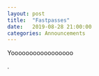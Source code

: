 ```yaml
---
layout: post
title:  "Fastpasses"
date:   2019-08-28 21:00:00
categories: Announcements
---
```


Yooooooooooooooooo


.
<!--stackedit_data:
eyJoaXN0b3J5IjpbLTgzMDYzMjMyOCw0NTkzNDk3MjAsLTQwNj
M2NjAzXX0=
-->